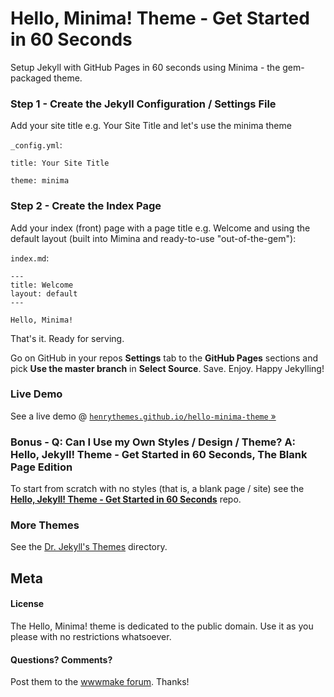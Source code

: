 
# Hello, Minima! Theme - Get Started in 60 Seconds

Setup Jekyll with GitHub Pages in 60 seconds using Minima - the gem-packaged theme.

### Step 1 - Create the Jekyll Configuration / Settings File

Add your site title e.g. Your Site Title and let's use the minima theme

`_config.yml`:

```
title: Your Site Title

theme: minima
```

### Step 2 - Create the Index Page

Add your index (front) page with a page title e.g. Welcome and using the default layout (built into Mimina and ready-to-use "out-of-the-gem"):


`index.md`:

```
---
title: Welcome
layout: default
---

Hello, Minima!
```

That's it. Ready for serving.

Go on GitHub in your repos **Settings** tab to the **GitHub Pages** sections and pick **Use the master branch** in **Select Source**.
Save. Enjoy. Happy Jekylling!


### Live Demo

See a live demo @ [`henrythemes.github.io/hello-minima-theme` »](https://henrythemes.github.io/hello-minima-theme)



### Bonus - Q: Can I Use my Own Styles / Design / Theme? A: Hello, Jekyll! Theme - Get Started in 60 Seconds, The Blank Page Edition

To start from scratch with no styles (that is, a blank page / site) see
the [**Hello, Jekyll! Theme - Get Started in 60 Seconds**](https://github.com/henrythemes/hello-jekyll-theme) repo.


### More Themes

See the [Dr. Jekyll's Themes](https://drjekyllthemes.github.io) directory.


## Meta

#### License

The Hello, Minima! theme is dedicated to the public domain.
Use it as you please with no restrictions whatsoever.

#### Questions? Comments?

Post them to the [wwwmake forum](http://groups.google.com/group/wwwmake). Thanks!

